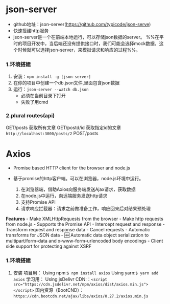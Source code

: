 # json-server
- github地址：json-server(https://github.com/typicode/json-serve)
- 快速搭建http服务
- json-server是一个在前端本地运行，可以存储json数据的server。
%%在平时的项目开发中，当后端还没有提供接口时，我们可能会选择mock数据，这个时候就可以选择json-server，来模拟请求和响应的过程%%。
 
### 1.环境搭建
1. 安装：`npm install -g [json-server]`
2. 在你的项目中创建一个db.json文件,里面包含json数据
3. 运行：`json-server --watch db.json`
	- 必须在当前目录下打开
	- 失败了用cmd

### 2.plural routes(api)
GET/posts 获取所有文章
GET/postd/id 获取指定id的文章
`http://localhost:3000/posts/2`
POST/posts
# Axios
- Promise based HTTP client for the browser and node.js

- 基于promise的http客户端。可以在浏览器，node.js环境中运行。
	1. 在浏览器端，借助Axios向服务端发送Ajax请求，获取数据
	2. 在node.js中运行，向远端服务发送http请求
	3. 支持Promise API
	4. 请求响应拦截器：请求之前做准备工作，响应回来后对结果预处理
	
 **Features**
	- Make XMLHttpRequests from the browser
	- Make http requests from node.js
	- Supports the Promise API
	- Intercept request and response
	- Transform request and response data
	- Cancel requests
	- Automatic transforms for JSON data
	- 🆕 Automatic data object serialization to multipart/form-data and x-www-form-urlencoded body encodings
	- Client side support for protecting against XSRF


### 1.环境搭建
1. 安装
	项目用：
	Using npm:`$ npm install axios`
	Using yarn:`$ yarn add axios`
	学习用：
	Using jsDelivr CDN:：`<script src="https://cdn.jsdelivr.net/npm/axios/dist/axios.min.js"></script>`
	国内资源（BootCND）：`https://cdn.bootcdn.net/ajax/libs/axios/0.27.2/axios.min.js`
